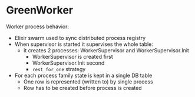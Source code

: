 # GreenWorker

Worker process behavior:
- Elixir swarm used to sync distributed process registry
- When supervisor is started it supervises the whole table:
  - it creates 2 processes: WorkerSupervisor and WorkerSupervisor.Init
    - WorkerSupervisor is created first
    - WorkerSupervisor.Init second
    - `rest_for_one` strategy 
- For each process family state is kept in a single DB table
  - One row is represented (written to) by single process
  - Row has to be created before process is created
